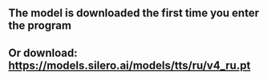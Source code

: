 ## The model is downloaded the first time you enter the program

## Or download: https://models.silero.ai/models/tts/ru/v4_ru.pt
